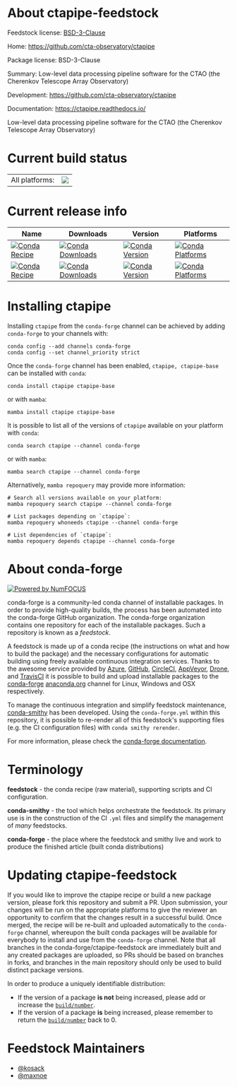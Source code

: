 About ctapipe-feedstock
=======================

Feedstock license: [BSD-3-Clause](https://github.com/conda-forge/ctapipe-feedstock/blob/main/LICENSE.txt)

Home: https://github.com/cta-observatory/ctapipe

Package license: BSD-3-Clause

Summary: Low-level data processing pipeline software for the CTAO (the Cherenkov Telescope Array Observatory)

Development: https://github.com/cta-observatory/ctapipe

Documentation: https://ctapipe.readthedocs.io/

Low-level data processing pipeline software for the CTAO (the Cherenkov Telescope Array Observatory)


Current build status
====================


<table><tr><td>All platforms:</td>
    <td>
      <a href="https://dev.azure.com/conda-forge/feedstock-builds/_build/latest?definitionId=11035&branchName=main">
        <img src="https://dev.azure.com/conda-forge/feedstock-builds/_apis/build/status/ctapipe-feedstock?branchName=main">
      </a>
    </td>
  </tr>
</table>

Current release info
====================

| Name | Downloads | Version | Platforms |
| --- | --- | --- | --- |
| [![Conda Recipe](https://img.shields.io/badge/recipe-ctapipe-green.svg)](https://anaconda.org/conda-forge/ctapipe) | [![Conda Downloads](https://img.shields.io/conda/dn/conda-forge/ctapipe.svg)](https://anaconda.org/conda-forge/ctapipe) | [![Conda Version](https://img.shields.io/conda/vn/conda-forge/ctapipe.svg)](https://anaconda.org/conda-forge/ctapipe) | [![Conda Platforms](https://img.shields.io/conda/pn/conda-forge/ctapipe.svg)](https://anaconda.org/conda-forge/ctapipe) |
| [![Conda Recipe](https://img.shields.io/badge/recipe-ctapipe--base-green.svg)](https://anaconda.org/conda-forge/ctapipe-base) | [![Conda Downloads](https://img.shields.io/conda/dn/conda-forge/ctapipe-base.svg)](https://anaconda.org/conda-forge/ctapipe-base) | [![Conda Version](https://img.shields.io/conda/vn/conda-forge/ctapipe-base.svg)](https://anaconda.org/conda-forge/ctapipe-base) | [![Conda Platforms](https://img.shields.io/conda/pn/conda-forge/ctapipe-base.svg)](https://anaconda.org/conda-forge/ctapipe-base) |

Installing ctapipe
==================

Installing `ctapipe` from the `conda-forge` channel can be achieved by adding `conda-forge` to your channels with:

```
conda config --add channels conda-forge
conda config --set channel_priority strict
```

Once the `conda-forge` channel has been enabled, `ctapipe, ctapipe-base` can be installed with `conda`:

```
conda install ctapipe ctapipe-base
```

or with `mamba`:

```
mamba install ctapipe ctapipe-base
```

It is possible to list all of the versions of `ctapipe` available on your platform with `conda`:

```
conda search ctapipe --channel conda-forge
```

or with `mamba`:

```
mamba search ctapipe --channel conda-forge
```

Alternatively, `mamba repoquery` may provide more information:

```
# Search all versions available on your platform:
mamba repoquery search ctapipe --channel conda-forge

# List packages depending on `ctapipe`:
mamba repoquery whoneeds ctapipe --channel conda-forge

# List dependencies of `ctapipe`:
mamba repoquery depends ctapipe --channel conda-forge
```


About conda-forge
=================

[![Powered by
NumFOCUS](https://img.shields.io/badge/powered%20by-NumFOCUS-orange.svg?style=flat&colorA=E1523D&colorB=007D8A)](https://numfocus.org)

conda-forge is a community-led conda channel of installable packages.
In order to provide high-quality builds, the process has been automated into the
conda-forge GitHub organization. The conda-forge organization contains one repository
for each of the installable packages. Such a repository is known as a *feedstock*.

A feedstock is made up of a conda recipe (the instructions on what and how to build
the package) and the necessary configurations for automatic building using freely
available continuous integration services. Thanks to the awesome service provided by
[Azure](https://azure.microsoft.com/en-us/services/devops/), [GitHub](https://github.com/),
[CircleCI](https://circleci.com/), [AppVeyor](https://www.appveyor.com/),
[Drone](https://cloud.drone.io/welcome), and [TravisCI](https://travis-ci.com/)
it is possible to build and upload installable packages to the
[conda-forge](https://anaconda.org/conda-forge) [anaconda.org](https://anaconda.org/)
channel for Linux, Windows and OSX respectively.

To manage the continuous integration and simplify feedstock maintenance,
[conda-smithy](https://github.com/conda-forge/conda-smithy) has been developed.
Using the ``conda-forge.yml`` within this repository, it is possible to re-render all of
this feedstock's supporting files (e.g. the CI configuration files) with ``conda smithy rerender``.

For more information, please check the [conda-forge documentation](https://conda-forge.org/docs/).

Terminology
===========

**feedstock** - the conda recipe (raw material), supporting scripts and CI configuration.

**conda-smithy** - the tool which helps orchestrate the feedstock.
                   Its primary use is in the construction of the CI ``.yml`` files
                   and simplify the management of *many* feedstocks.

**conda-forge** - the place where the feedstock and smithy live and work to
                  produce the finished article (built conda distributions)


Updating ctapipe-feedstock
==========================

If you would like to improve the ctapipe recipe or build a new
package version, please fork this repository and submit a PR. Upon submission,
your changes will be run on the appropriate platforms to give the reviewer an
opportunity to confirm that the changes result in a successful build. Once
merged, the recipe will be re-built and uploaded automatically to the
`conda-forge` channel, whereupon the built conda packages will be available for
everybody to install and use from the `conda-forge` channel.
Note that all branches in the conda-forge/ctapipe-feedstock are
immediately built and any created packages are uploaded, so PRs should be based
on branches in forks, and branches in the main repository should only be used to
build distinct package versions.

In order to produce a uniquely identifiable distribution:
 * If the version of a package **is not** being increased, please add or increase
   the [``build/number``](https://docs.conda.io/projects/conda-build/en/latest/resources/define-metadata.html#build-number-and-string).
 * If the version of a package **is** being increased, please remember to return
   the [``build/number``](https://docs.conda.io/projects/conda-build/en/latest/resources/define-metadata.html#build-number-and-string)
   back to 0.

Feedstock Maintainers
=====================

* [@kosack](https://github.com/kosack/)
* [@maxnoe](https://github.com/maxnoe/)

